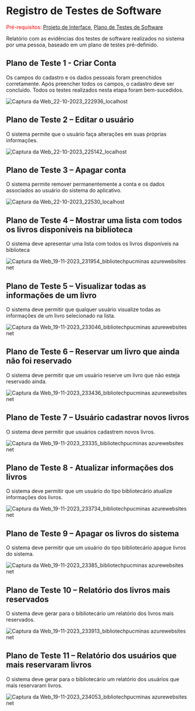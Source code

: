 # Registro de Testes de Software

<span style="color:red">Pré-requisitos: <a href="04-Projeto de Interface.md
"> Projeto de Interface</a></span>, <a href="08-Plano de Testes de Software.md"> Plano de Testes de Software</a>

Relatório com as evidências dos testes de software realizados no sistema por uma pessoa, baseado em um plano de testes pré-definido.

## Plano de Teste 1 - Criar Conta
Os campos do cadastro e os dados pessoais foram preenchidos corretamente. Após preencher todos os campos, o cadastro deve ser concluído. Todos os testes realizados nesta etapa foram bem-sucedidos.

![Captura da Web_22-10-2023_222936_localhost](https://github.com/ICEI-PUC-Minas-PMV-ADS/pmv-ads-2023-2-e2-proj-int-t1-time1-projetobiblioteca/assets/131215693/43630f38-d9d7-4a04-9b0f-ac8329f643f6)

## Plano de Teste 2 – Editar o usuário
O sistema permite que o usuário faça alterações em suas próprias informações.

![Captura da Web_22-10-2023_225142_localhost](https://github.com/ICEI-PUC-Minas-PMV-ADS/pmv-ads-2023-2-e2-proj-int-t1-time1-projetobiblioteca/assets/131215693/d6d823bb-60cd-4aa7-88b6-00e6f2655cc1)

## Plano de Teste 3 – Apagar conta
O sistema  permite remover permanentemente a conta e os dados associados ao usuário do sistema do aplicativo.

![Captura da Web_22-10-2023_22530_localhost](https://github.com/ICEI-PUC-Minas-PMV-ADS/pmv-ads-2023-2-e2-proj-int-t1-time1-projetobiblioteca/assets/131215693/bc420246-e7ed-42cf-b080-037ad8a84313)

## Plano de Teste 4 – Mostrar uma lista com todos os livros disponíveis na biblioteca
O sistema deve apresentar uma lista com todos os livros disponíveis na biblioteca

![Captura da Web_19-11-2023_231954_bibliotechpucminas azurewebsites net](https://github.com/ICEI-PUC-Minas-PMV-ADS/pmv-ads-2023-2-e2-proj-int-t1-time1-projetobiblioteca/assets/131215693/b7e2f72f-7844-4c49-8355-41efce5216c1)

## Plano de Teste 5 – Visualizar todas as informações de um livro
O sistema deve permitir que qualquer usuário visualize todas as informações de um livro selecionado na lista.

![Captura da Web_19-11-2023_233046_bibliotechpucminas azurewebsites net](https://github.com/ICEI-PUC-Minas-PMV-ADS/pmv-ads-2023-2-e2-proj-int-t1-time1-projetobiblioteca/assets/131215693/e7df77b9-a6bd-424e-b42a-0c251369fa4d)

## Plano de Teste 6 – Reservar um livro que ainda não foi reservado
O sistema deve permitir que um usuário reserve um livro que não esteja reservado ainda.

![Captura da Web_19-11-2023_233436_bibliotechpucminas azurewebsites net](https://github.com/ICEI-PUC-Minas-PMV-ADS/pmv-ads-2023-2-e2-proj-int-t1-time1-projetobiblioteca/assets/131215693/b84e4a8b-7f03-4102-aa41-a4fba3a59bb2)

## Plano de Teste 7 – Usuário cadastrar novos livros
O sistema deve permitir que usuários cadastrem novos livros. 

![Captura da Web_19-11-2023_23335_bibliotechpucminas azurewebsites net](https://github.com/ICEI-PUC-Minas-PMV-ADS/pmv-ads-2023-2-e2-proj-int-t1-time1-projetobiblioteca/assets/131215693/47eb45e3-7d88-4c4f-9746-e045481bcdc1)

## Plano de Teste 8 - Atualizar informações dos livros
O sistema deve permitir que um usuário do tipo bibliotecário atualize informações dos livros. 

![Captura da Web_19-11-2023_233734_bibliotechpucminas azurewebsites net](https://github.com/ICEI-PUC-Minas-PMV-ADS/pmv-ads-2023-2-e2-proj-int-t1-time1-projetobiblioteca/assets/131215693/1edf79e2-2e3f-4828-be64-c584a2ee6cea)

## Plano de Teste 9 – Apagar os livros do sistema 
O sistema deve permitir que um usuário do tipo bibliotecário apague livros do sistema.

![Captura da Web_19-11-2023_23385_bibliotechpucminas azurewebsites net](https://github.com/ICEI-PUC-Minas-PMV-ADS/pmv-ads-2023-2-e2-proj-int-t1-time1-projetobiblioteca/assets/131215693/02dc21c4-4fc6-4bec-a04e-eb9bcdd65884)

## Plano de Teste 10 – Relatório dos livros mais reservados
O sistema deve gerar para o bibliotecário um relatório dos livros mais reservados.

![Captura da Web_19-11-2023_233913_bibliotechpucminas azurewebsites net](https://github.com/ICEI-PUC-Minas-PMV-ADS/pmv-ads-2023-2-e2-proj-int-t1-time1-projetobiblioteca/assets/131215693/97b42c41-7a8a-47cb-8586-80996f4f615c)

## Plano de Teste 11 – Relatório dos usuários que mais reservaram livros
O sistema deve gerar para o bibliotecário um relatório dos usuários que mais reservaram livros.

![Captura da Web_19-11-2023_234053_bibliotechpucminas azurewebsites net](https://github.com/ICEI-PUC-Minas-PMV-ADS/pmv-ads-2023-2-e2-proj-int-t1-time1-projetobiblioteca/assets/131215693/9c5e712c-42c3-4a6b-a0a1-3e336cd979b0)





